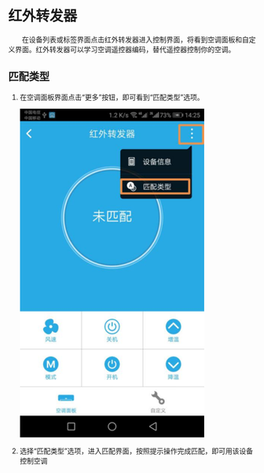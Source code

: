 # 红外转发器

&emsp;&emsp;在设备列表或标签界面点击红外转发器进入控制界面，将看到空调面板和自定义界面。红外转发器可以学习空调遥控器编码，替代遥控器控制你的空调。

## 匹配类型 ##

1. 在空调面板界面点击“更多”按钮，即可看到“匹配类型”选项。

	<img src="../images/MacBee/红外转发器/匹配类型.png" width = "375" height = "667">
	
2. 选择“匹配类型”选项，进入匹配界面，按照提示操作完成匹配，即可用该设备控制空调